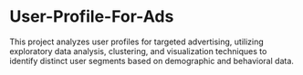 # User-Profile-For-Ads
This project analyzes user profiles for targeted advertising, utilizing exploratory data analysis, clustering, and visualization techniques to identify distinct user segments based on demographic and behavioral data.
